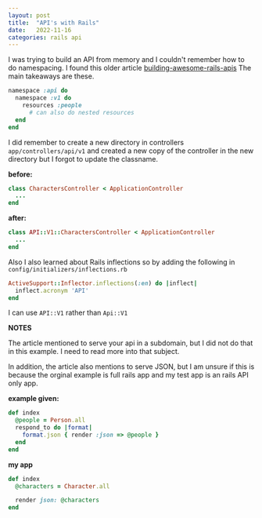 ```yaml
---
layout: post
title:  "API's with Rails"
date:   2022-11-16
categories: rails api
---
```

I was trying to build an API from memory and I couldn't remember how to do namespacing.
I found this older article [building-awesome-rails-apis](https://collectiveidea.com/blog/archives/2013/06/13/building-awesome-rails-apis-part-1) The main takeaways are these.
```ruby
namespace :api do
  namespace :v1 do
    resources :people
      # can also do nested resources
  end
end
```
I did remember to create a new directory in controllers `app/controllers/api/v1`
and created a new copy of the controller in the new directory but I forgot to
update the classname.

**before:**
```ruby
class CharactersController < ApplicationController
  ...
end
```

**after:**
```ruby
class API::V1::CharactersController < ApplicationController
  ...
end
```

Also I also learned about Rails inflections so by adding the following in `config/initializers/inflections.rb`

```ruby
ActiveSupport::Inflector.inflections(:en) do |inflect|
  inflect.acronym 'API'
end
```

I can use `API::V1` rather than `Api::V1`

**NOTES**

The article mentioned to serve your api in a subdomain, but I did not do that in
this example. I need to read more into that subject.

In addition, the article also mentions to serve JSON, but I am unsure if this is because the orginal example is full rails app and my test app is an rails API only app.

**example given:**
```ruby
def index
  @people = Person.all
  respond_to do |format|
    format.json { render :json => @people }
  end
end
```
**my app**
```ruby
def index
  @characters = Character.all

  render json: @characters
end
```
